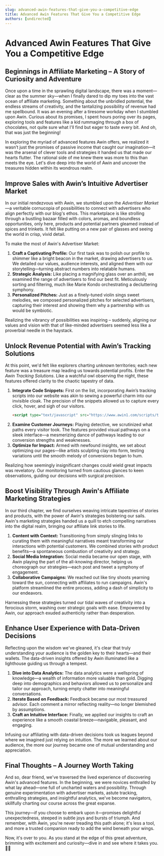 ```yaml
---
slug: advanced-awin-features-that-give-you-a-competitive-edge
title: Advanced Awin Features That Give You a Competitive Edge
authors: [undirected]
---
```



# Advanced Awin Features That Give You a Competitive Edge

## Beginnings in Affiliate Marketing – A Story of Curiosity and Adventure

Once upon a time in the sprawling digital landscape, there was a moment—clear as the summer sky—when I finally dared to dip my toes into the vast ocean of affiliate marketing. Something about the unbridled potential, the endless streams of creativity, and the tantalizing possibility of revenue had me spellbound. It was an evening after a tiresome workday when I stumbled upon Awin. Curious about its promises, I spent hours poring over its pages, exploring tools and features like a kid rummaging through a box of chocolates, not quite sure what I'll find but eager to taste every bit. And oh, that was just the beginning! 

In exploring the myriad of advanced features Awin offers, we realized it wasn’t just the promises of passive income that caught our imagination—it was the arsenal of clever tools and strategies it handed us that made our hearts flutter. The rational side of me knew there was more to this than meets the eye. Let's dive deep into the world of Awin and uncover the treasures hidden within its wondrous realm. 

## **Improve Sales with Awin’s Intuitive Advertiser Market**

In our initial rendezvous with Awin, we stumbled upon the *Advertiser Market*—a veritable cornucopia of possibilities to connect with advertisers who align perfectly with our blog's ethos. This marketplace is like strolling through a bustling bazaar filled with colors, aromas, and boundless opportunities, only here, products and potential partners gleamed instead of spices and trinkets. It felt like putting on a new pair of glasses and seeing the world in crisp, vivid detail.

To make the most of Awin's Advertiser Market:
1. **Craft a Captivating Profile:** Our first task was to polish our profile to shimmer like a bright beacon in the market, drawing advertisers to us. We detailed our values, audience interests, and aligned them with our storytelling—turning abstract numbers into relatable humans.
2. **Strategic Analysis:** Like placing a magnifying glass over an anthill, we examined the range of advertisers to find our best fit. Meticulously sorting and filtering, much like Marie Kondo orchestrating a decluttering symphony.
3. **Personalized Pitches:** Just as a finely-tuned violin sings sweet melodies, we composed personalized pitches for selected advertisers, capturing their interest and showing them why a partnership with us would be symbiotic.

Realizing the vibrancy of possibilities was inspiring – suddenly, aligning our values and vision with that of like-minded advertisers seemed less like a proverbial needle in the haystack.

## **Unlock Revenue Potential with Awin’s Tracking Solutions**

At this point, we'd felt like explorers charting unknown territories; each new feature was a treasure map leading us towards potential profits. Enter the *Awin Tracking Solutions*. Like a watchful owl observing the night, these features offered clarity to the chaotic tapestry of data.

1. **Integrate Code Snippets:** First on the list, incorporating Awin’s tracking scripts into our website was akin to sewing a powerful charm into our invisible cloak. The precision of the snippets allowed us to capture every click, hover, and sigh of our visitors.
   ```html
   <script type="text/javascript" src="https://www.awin1.com/scripts/tracker-suclid.js"></script>
   ```
2. **Examine Customer Journeys:** Playing detective, we scrutinized what paths every visitor took. The features provided visual pathways on a sleek interface—a mesmerizing dance of pathways leading to our conversion strengths and weaknesses.
3. **Optimize for Impact:** Armed with newfound insights, we set about optimizing our pages—like artists sculpting clay into form, testing variations until the smooth melody of conversions began to hum.

Realizing how seemingly insignificant changes could wield great impacts was revelatory. Our monitoring turned from cautious glances to keen observations, guiding our decisions with surgical precision.

## **Boost Visibility Through Awin's Affiliate Marketing Strategies**

In our third chapter, we find ourselves weaving intricate tapestries of stories and products, with the power of Awin's strategies bolstering our sails. Awin's marketing strategies handed us a quill to etch compelling narratives into the digital realm, bringing our affiliate link stories to life.

1. **Content with Context:** Transitioning from simply slinging links to curating them with meaningful narratives meant transforming our interactions with potential customers. We combined stories with product benefits—a spontaneous combustion of creativity and strategy.
2. **Social Media Integration:** Social media became our open stage, with Awin playing the part of the all-knowing director, helping us choreograph our strategies—each post and tweet a symphony of engagement.
3. **Collaborative Campaigns:** We reached out like tiny shoots yearning toward the sun, connecting with affiliates to run campaigns. Awin's platform streamlined the entire process, adding a dash of simplicity to our endeavors.

Harnessing these strategies turned our tidal waves of creativity into a ferocious storm, washing over strategic goals with ease. Empowered by Awin, our approach exuded authenticity rather than desperation.

## **Enhance User Experience with Data-Driven Decisions**

Reflecting upon the wisdom we've gleaned, it's clear that truly understanding your audience is the golden key to their hearts—and their wallets. The data-driven insights offered by Awin illuminated like a lighthouse guiding us through a tempest.

1. **Dive into Data Analytics:** The data analytics were a wellspring of knowledge—a wealth of information more valuable than gold. Digging deep into demographics and behaviors allowed us to personalize and tailor our approach, turning empty chatter into meaningful conversations.
2. **Iterate Based on Feedback:** Feedback became our most treasured advisor. Each comment a mirror reflecting reality—no longer blemished by assumptions.
3. **Craft an Intuitive Interface:** Finally, we applied our insights to craft an experience like a smooth coastal breeze—navigable, pleasant, and engaging.

Infusing our affiliating with data-driven decisions took us leagues beyond where we imagined just relying on intuition. The more we learned about our audience, the more our journey became one of mutual understanding and appreciation.

## **Final Thoughts – A Journey Worth Taking**

And so, dear friend, we've traversed the lived experience of discovering Awin's advanced features. In the beginning, we were novices enthralled by what lay ahead—one full of uncharted waters and possibility. Through genuine experimentation with advertiser markets, astute tracking, enthralling strategies, and insightful analytics, we've become navigators, skillfully charting our course across the great expanse.

This journey—if you choose to embark upon it—promises delightful unexpectedness, steeped in subtle joys and bursts of triumph. And remember, with Awin, you're never treading this path alone; it's less a tool, and more a trusted companion ready to add the wind beneath your wings.

Now, it's over to you. As you stand at the edge of this great adventure, brimming with excitement and curiosity—dive in and see where it takes you.🤖✨